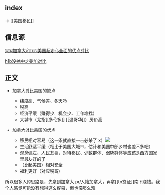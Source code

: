 
## index

-> [[美国移民]]

## 信息源

[🇨🇦加拿大和🇺🇸美国超走心全面的优点对比](http://xhslink.com/6hknPo)

[h1b没抽中之美加对比](http://xhslink.com/7KT8Qo)

## 正文

- 加拿大对比美国的缺点
	- 纬度高、气候差、冬天冷
	- 税高
	- 经济平缓（赚得少、机会少、工作难找）
	- 大城市（尤指[[多伦多]] [[温哥华]]）房价高

- 加拿大对比美国的优点
	- 移民相对容易（这一条就直接一击必杀了 x）![](https://picture-guan.oss-cn-hangzhou.aliyuncs.com/美加对比之我见｜北美足迹生活体验（上）.webp)
	- 生活舒适平缓（相比于美国大城市，估计和美国中部乡村也差不多吧）
	- 观念偏左、人民友善，对待移民、少数群体、弱势群体等应该是西方国家里最友好的了
	- （比起美国）相对安全
	- 福利更好（对应税高）

所以很多人的思路是，先拿到加拿大 pr/入籍加拿大，再拿[[tn签证]]南下赚钱。我个人感觉可能没有想得这么容易，但也没那么难